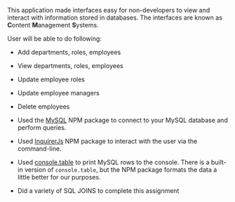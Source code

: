 
This application made interfaces easy for non-developers to view and interact with information stored in databases. The interfaces are known as **C**ontent **M**anagement **S**ystems.

User will be able to do following:

  * Add departments, roles, employees

  * View departments, roles, employees

  * Update employee roles

  * Update employee managers

  * Delete  employees



* Used the [MySQL](https://www.npmjs.com/package/mysql) NPM package to connect to your MySQL database and perform queries.

* Used [InquirerJs](https://www.npmjs.com/package/inquirer/v/0.2.3) NPM package to interact with the user via the command-line.

* Used [console.table](https://www.npmjs.com/package/console.table) to print MySQL rows to the console. There is a built-in version of `console.table`, but the NPM package formats the data a little better for our purposes.

* Did a variety of SQL JOINS to complete this assignment



